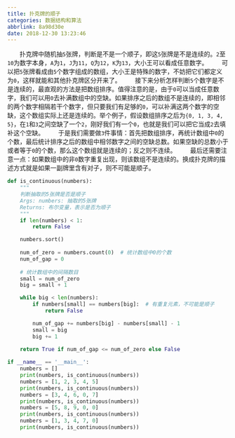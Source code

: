 ```yaml
---
title: 扑克牌的顺子
categories: 数据结构和算法
abbrlink: 8a98d30e
date: 2018-12-30 13:23:46
---
```

&emsp;&emsp;扑克牌中随机抽`5`张牌，判断是不是一个顺子，即这`5`张牌是不是连续的。`2`至`10`为数字本身，`A`为`1`，`J`为`11`，`Q`为`12`，`K`为`13`，大小王可以看成任意数字。<!--more-->
&emsp;&emsp;可以把`5`张牌看成由`5`个数字组成的数组，大小王是特殊的数字，不妨把它们都定义为`0`，这样就能和其他扑克牌区分开来了。
&emsp;&emsp;接下来分析怎样判断`5`个数字是不是连续的，最直观的方法是把数组排序。值得注意的是，由于`0`可以当成任意数字，我们可以用`0`去补满数组中的空缺。如果排序之后的数组不是连续的，即相邻的两个数字相隔若干个数字，但只要我们有足够的`0`，可以补满这两个数字的空缺，这个数组实际上还是连续的。举个例子，假设数组排序之后为`{0, 1, 3, 4, 5}`，在`1`和`3`之间空缺了一个`2`，刚好我们有一个`0`，也就是我们可以把它当成`2`去填补这个空缺。
&emsp;&emsp;于是我们需要做`3`件事情：首先把数组排序，再统计数组中`0`的个数，最后统计排序之后的数组中相邻数字之间的空缺总数。如果空缺的总数小于或者等于`0`的个数，那么这个数组就是连续的；反之则不连续。
&emsp;&emsp;最后还需要注意一点：如果数组中的非`0`数字重复出现，则该数组不是连续的。换成扑克牌的描述方式就是如果一副牌里含有对子，则不可能是顺子。

``` python
def is_continuous(numbers):
    """
    判断抽取的5张牌是否是顺子
    Args: numbers: 抽取的5张牌
    Returns: 布尔变量，表示是否为顺子
    """
    if len(numbers) < 1:
        return False

    numbers.sort()
​
    num_of_zero = numbers.count(0)  # 统计数组中0的个数
    num_of_gap = 0
​
    # 统计数组中的间隔数目
    small = num_of_zero
    big = small + 1

    while big < len(numbers):
        if numbers[small] == numbers[big]:  # 有重复元素，不可能是顺子
            return False

        num_of_gap += numbers[big] - numbers[small] - 1
        small = big
        big += 1

    return True if num_of_gap <= num_of_zero else False
​
if __name__ == '__main__':
    numbers = []
    print(numbers, is_continuous(numbers))
    numbers = [1, 2, 3, 4, 5]
    print(numbers, is_continuous(numbers))
    numbers = [3, 4, 6, 0, 7]
    print(numbers, is_continuous(numbers))
    numbers = [5, 8, 9, 0, 0]
    print(numbers, is_continuous(numbers))
    numbers = [1, 3, 4, 7, 0]
    print(numbers, is_continuous(numbers))
```